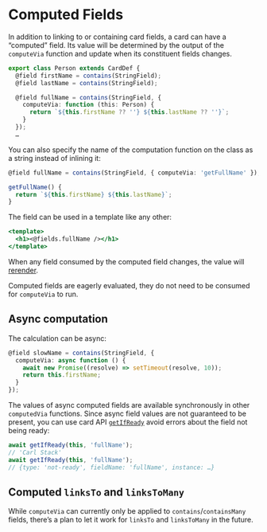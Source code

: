 # Computed Fields

In addition to linking to or containing card fields, a card can have a “computed” field. Its value will be determined by the output of the `computeVia` function and update when its constituent fields changes.

```typescript
export class Person extends CardDef {
  @field firstName = contains(StringField);
  @field lastName = contains(StringField);

  @field fullName = contains(StringField, {
    computeVia: function (this: Person) {
      return `${this.firstName ?? ''} ${this.lastName ?? ''}`;
    }
  });
  …
```

You can also specify the name of the computation function on the class as a string instead of inlining it:

```typescript
@field fullName = contains(StringField, { computeVia: 'getFullName' });

getFullName() {
  return `${this.firstName} ${this.lastName}`;
}
```

The field can be used in a template like any other:

```handlebars
<template>
  <h1><@fields.fullName /></h1>
</template>
```

When any field consumed by the computed field changes, the value will [rerender](./card-rendering.md#re-rendering-process).

Computed fields are eagerly evaluated, they do not need to be consumed for `computeVia` to run.

## Async computation

The calculation can be async:

```typescript
@field slowName = contains(StringField, {
  computeVia: async function () {
    await new Promise((resolve) => setTimeout(resolve, 10));
    return this.firstName;
  }
});
```

The values of async computed fields are available synchronously in other `computedVia` functions. Since async field values are not guaranteed to be present, you can use card API [`getIfReady`](https://github.com/cardstack/boxel/blob/307d78676ebdb93cee75d61b8812914013a094a7/packages/base/card-api.gts#L2112) avoid errors about the field not being ready:

```javascript
await getIfReady(this, 'fullName');
// 'Carl Stack'
await getIfReady(this, 'fullName');
// {type: 'not-ready', fieldName: 'fullName', instance: …}
```

## Computed `linksTo` and `linksToMany`

While `computeVia` can currently only be applied to `contains`/`containsMany` fields, there’s a plan to let it work for `linksTo` and `linksToMany` in the future.
